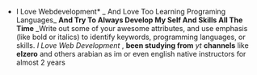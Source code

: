 * I Love Webdevelopment*
_ And Love Too Learning Programing Languages_
__And Try To Always Develop My Self And Skills All The Time__
_Write out some of your awesome attributes, and use emphasis (like bold or italics) to identify keywords, programming languages, or skills. 
*I Love Web Development* , **been studying from** _yt_ __channels__ like **elzero** and others arabian as im or even english native instructors for almost 2 years
